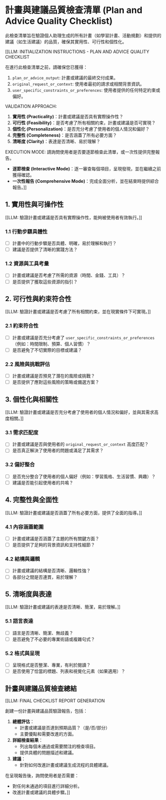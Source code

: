 <!-- Powered by BMAD™ Personal Assistant Expansion Pack -->

# 計畫與建議品質檢查清單 (Plan and Advice Quality Checklist)

此檢查清單旨在驗證個人助理生成的所有計畫（如學習計畫、活動規劃）和提供的建議（如生活建議）的品質，確保其實用性、可行性和個性化。

[[LLM: INITIALIZATION INSTRUCTIONS - PLAN AND ADVICE QUALITY CHECKLIST

在進行此檢查清單之前，請確保您已獲得：

1.  `plan_or_advice_output`: 計畫或建議的最終交付成果。
2.  `original_request_or_context`: 使用者最初的請求或相關背景資訊。
3.  `user_specific_constraints_or_preferences`: 使用者提供的任何特定約束或偏好。

VALIDATION APPROACH:

1.  **實用性 (Practicality)**：計畫或建議是否具有實際操作性？
2.  **可行性 (Feasibility)**：是否考慮了所有相關約束，計畫或建議是否可實現？
3.  **個性化 (Personalization)**：是否充分考慮了使用者的個人情況和偏好？
4.  **完整性 (Completeness)**：是否涵蓋了所有必要方面？
5.  **清晰度 (Clarity)**：表達是否清晰、易於理解？

EXECUTION MODE:
請詢問使用者是否要逐節檢查此清單，或一次性提供完整報告。

-   **逐節檢查 (Interactive Mode)**：逐一審查每個項目，呈現發現，並在繼續之前獲得確認。
-   **一次性報告 (Comprehensive Mode)**：完成全面分析，並在結束時提供綜合報告。]]

## 1. 實用性與可操作性

[[LLM: 驗證計畫或建議是否具有實際操作性，能夠被使用者有效執行。]]

### 1.1 行動步驟具體性

-   [ ] 計畫中的行動步驟是否具體、明確，易於理解和執行？
-   [ ] 建議是否提供了清晰的實踐方法？

### 1.2 資源與工具考量

-   [ ] 計畫或建議是否考慮了所需的資源（時間、金錢、工具）？
-   [ ] 是否提供了獲取這些資源的指引？

## 2. 可行性與約束符合性

[[LLM: 驗證計畫或建議是否考慮了所有相關約束，並在現實條件下可實現。]]

### 2.1 約束符合性

-   [ ] 計畫或建議是否充分考慮了 `user_specific_constraints_or_preferences`（例如：時間限制、預算、個人習慣）？
-   [ ] 是否避免了不切實際的目標或建議？

### 2.2 風險與挑戰評估

-   [ ] 計畫或建議是否預見了潛在的風險或挑戰？
-   [ ] 是否提供了應對這些風險的策略或備選方案？

## 3. 個性化與相關性

[[LLM: 驗證計畫或建議是否充分考慮了使用者的個人情況和偏好，並與其需求高度相關。]]

### 3.1 需求匹配度

-   [ ] 計畫或建議是否與使用者的 `original_request_or_context` 高度匹配？
-   [ ] 是否真正解決了使用者的問題或滿足了其需求？

### 3.2 偏好整合

-   [ ] 是否充分整合了使用者的個人偏好（例如：學習風格、生活習慣、興趣）？
-   [ ] 建議是否能引起使用者的共鳴？

## 4. 完整性與全面性

[[LLM: 驗證計畫或建議是否涵蓋了所有必要方面，提供了全面的指導。]]

### 4.1 內容涵蓋範圍

-   [ ] 計畫或建議是否涵蓋了主題的所有關鍵方面？
-   [ ] 是否提供了足夠的背景資訊和支持性細節？

### 4.2 結構與邏輯

-   [ ] 計畫或建議的結構是否清晰、邏輯性強？
-   [ ] 各部分之間是否連貫，易於理解？

## 5. 清晰度與表達

[[LLM: 驗證計畫或建議的表達是否清晰、簡潔，易於理解。]]

### 5.1 語言表達

-   [ ] 語言是否清晰、簡潔、無歧義？
-   [ ] 是否避免了不必要的專業術語或複雜句式？

### 5.2 格式與呈現

-   [ ] 呈現格式是否整潔、專業，有利於閱讀？
-   [ ] 是否使用了恰當的標題、列表和視覺化元素（如果適用）？

## 計畫與建議品質檢查總結

[[LLM: FINAL CHECKLIST REPORT GENERATION

創建一份計畫與建議品質驗證報告，包括：

1.  **總體評估**：
    -   計畫或建議是否達到預期品質？（是/否/部分）
    -   主要優點和需要改進的方面。
2.  **詳細檢查結果**：
    -   列出每個未通過或需要關注的檢查項目。
    -   提供具體的問題描述和建議。
3.  **建議**：
    -   針對如何改進計畫或建議生成流程的具體建議。

在呈現報告後，詢問使用者是否需要：

-   對任何未通過的項目進行詳細分析。
-   改進計畫或建議的具體步驟。]]
